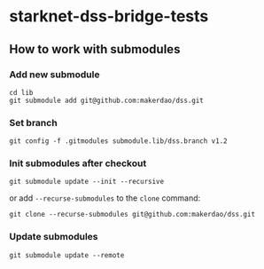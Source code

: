 # starknet-dss-bridge-tests

## How to work with submodules
### Add new submodule
```
cd lib
git submodule add git@github.com:makerdao/dss.git
```

### Set branch
```
git config -f .gitmodules submodule.lib/dss.branch v1.2
```

### Init submodules after checkout
```
git submodule update --init --recursive
```

or add `--recurse-submodules` to the `clone` command:

```
git clone --recurse-submodules git@github.com:makerdao/dss.git
```

### Update submodules
```
git submodule update --remote
```
